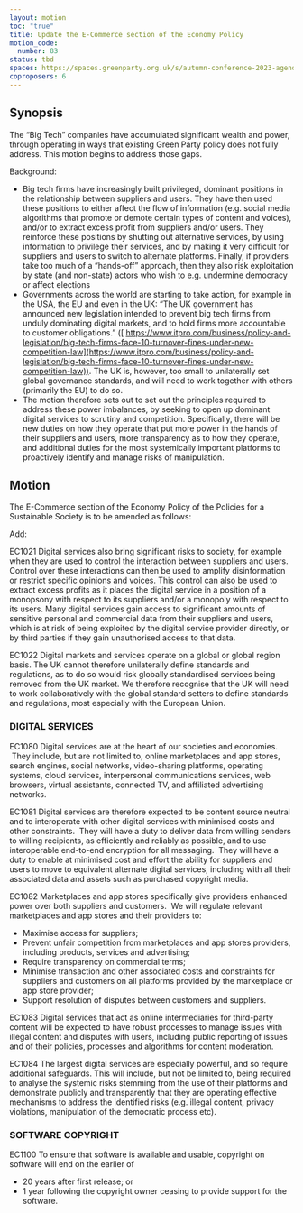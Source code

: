 ```yaml
---
layout: motion
toc: "true"
title: Update the E-Commerce section of the Economy Policy
motion_code:
  number: 83
status: tbd
spaces: https://spaces.greenparty.org.uk/s/autumn-conference-2023-agenda-forum/post/post/view?id=11175
coproposers: 6
---
```

## Synopsis

The “Big Tech” companies have accumulated significant wealth and power, through operating in ways that existing Green Party policy does not fully address. This motion begins to address those gaps.

Background:

* Big tech firms have increasingly built privileged, dominant positions in the relationship between suppliers and users. They have then used these positions to either affect the flow of information (e.g. social media algorithms that promote or demote certain types of content and voices), and/or to extract excess profit from suppliers and/or users. They reinforce these positions by shutting out alternative services, by using information to privilege their services, and by making it very difficult for suppliers and users to switch to alternate platforms. Finally, if providers take too much of a “hands-off” approach, then they also risk exploitation by state (and non-state) actors who wish to e.g. undermine democracy or affect elections
* Governments across the world are starting to take action, for example in the USA, the EU and even in the UK: “The UK government has announced new legislation intended to prevent big tech firms from unduly dominating digital markets, and to hold firms more accountable to customer obligations.” ([ https://www.itpro.com/business/policy-and-legislation/big-tech-firms-face-10-turnover-fines-under-new-competition-law](https://www.itpro.com/business/policy-and-legislation/big-tech-firms-face-10-turnover-fines-under-new-competition-law)). The UK is, however, too small to unilaterally set global governance standards, and will need to work together with others (primarily the EU) to do so.
* The motion therefore sets out to set out the principles required to address these power imbalances, by seeking to open up dominant digital services to scrutiny and competition. Specifically, there will be new duties on how they operate that put more power in the hands of their suppliers and users, more transparency as to how they operate, and additional duties for the most systemically important platforms to proactively identify and manage risks of manipulation.

## Motion

The E-Commerce section of the Economy Policy of the Policies for a Sustainable Society is to be amended as follows:

Add:

EC1021 Digital services also bring significant risks to society, for example when they are used to control the interaction between suppliers and users. Control over these interactions can then be used to amplify disinformation or restrict specific opinions and voices. This control can also be used to extract excess profits as it places the digital service in a position of a monopsony with respect to its suppliers and/or a monopoly with respect to its users. Many digital services gain access to significant amounts of sensitive personal and commercial data from their suppliers and users, which is at risk of being exploited by the digital service provider directly, or by third parties if they gain unauthorised access to that data.

EC1022 Digital markets and services operate on a global or global region basis. The UK cannot therefore unilaterally define standards and regulations, as to do so would risk globally standardised services being removed from the UK market. We therefore recognise that the UK will need to work collaboratively with the global standard setters to define standards and regulations, most especially with the European Union.

### DIGITAL SERVICES

EC1080 Digital services are at the heart of our societies and economies.   They include, but are not limited to, online marketplaces and app stores, search engines, social networks, video-sharing platforms, operating systems, cloud services, interpersonal communications services, web browsers, virtual assistants, connected TV, and affiliated advertising networks.

EC1081 Digital services are therefore expected to be content source neutral and to interoperate with other digital services with minimised costs and other constraints.  They will have a duty to deliver data from willing senders to willing recipients, as efficiently and reliably as possible, and to use interoperable end-to-end encryption for all messaging.  They will have a duty to enable at minimised cost and effort the ability for suppliers and users to move to equivalent alternate digital services, including with all their associated data and assets such as purchased copyright media.

EC1082 Marketplaces and app stores specifically give providers enhanced power over both suppliers and customers.  We will regulate relevant marketplaces and app stores and their providers to:

* Maximise access for suppliers;
* Prevent unfair competition from marketplaces and app stores providers, including products, services and advertising;
* Require transparency on commercial terms;
* Minimise transaction and other associated costs and constraints for suppliers and customers on all platforms provided by the marketplace or app store provider;
* Support resolution of disputes between customers and suppliers.

EC1083 Digital services that act as online intermediaries for third-party content will be expected to have robust processes to manage issues with illegal content and disputes with users, including public reporting of issues and of their policies, processes and algorithms for content moderation.

EC1084 The largest digital services are especially powerful, and so require additional safeguards. This will include, but not be limited to, being required to analyse the systemic risks stemming from the use of their platforms and demonstrate publicly and transparently that they are operating effective mechanisms to address the identified risks (e.g. illegal content, privacy violations, manipulation of the democratic process etc).

### SOFTWARE COPYRIGHT

EC1100 To ensure that software is available and usable, copyright on software will end on the earlier of

* 20 years after first release; or
* 1 year following the copyright owner ceasing to provide support for the software.